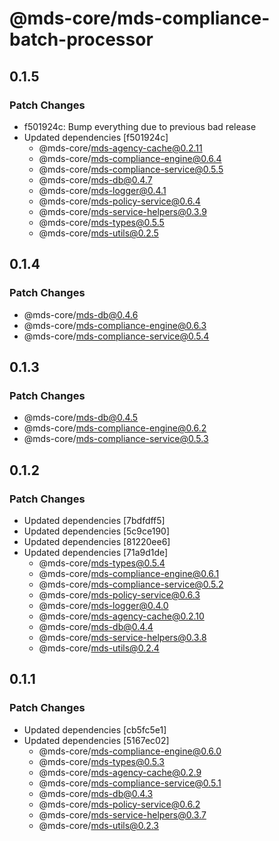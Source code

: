 # @mds-core/mds-compliance-batch-processor

## 0.1.5

### Patch Changes

- f501924c: Bump everything due to previous bad release
- Updated dependencies [f501924c]
  - @mds-core/mds-agency-cache@0.2.11
  - @mds-core/mds-compliance-engine@0.6.4
  - @mds-core/mds-compliance-service@0.5.5
  - @mds-core/mds-db@0.4.7
  - @mds-core/mds-logger@0.4.1
  - @mds-core/mds-policy-service@0.6.4
  - @mds-core/mds-service-helpers@0.3.9
  - @mds-core/mds-types@0.5.5
  - @mds-core/mds-utils@0.2.5

## 0.1.4

### Patch Changes

- @mds-core/mds-db@0.4.6
- @mds-core/mds-compliance-engine@0.6.3
- @mds-core/mds-compliance-service@0.5.4

## 0.1.3

### Patch Changes

- @mds-core/mds-db@0.4.5
- @mds-core/mds-compliance-engine@0.6.2
- @mds-core/mds-compliance-service@0.5.3

## 0.1.2

### Patch Changes

- Updated dependencies [7bdfdff5]
- Updated dependencies [5c9ce190]
- Updated dependencies [81220ee6]
- Updated dependencies [71a9d1de]
  - @mds-core/mds-types@0.5.4
  - @mds-core/mds-compliance-engine@0.6.1
  - @mds-core/mds-compliance-service@0.5.2
  - @mds-core/mds-policy-service@0.6.3
  - @mds-core/mds-logger@0.4.0
  - @mds-core/mds-agency-cache@0.2.10
  - @mds-core/mds-db@0.4.4
  - @mds-core/mds-service-helpers@0.3.8
  - @mds-core/mds-utils@0.2.4

## 0.1.1

### Patch Changes

- Updated dependencies [cb5fc5e1]
- Updated dependencies [5167ec02]
  - @mds-core/mds-compliance-engine@0.6.0
  - @mds-core/mds-types@0.5.3
  - @mds-core/mds-agency-cache@0.2.9
  - @mds-core/mds-compliance-service@0.5.1
  - @mds-core/mds-db@0.4.3
  - @mds-core/mds-policy-service@0.6.2
  - @mds-core/mds-service-helpers@0.3.7
  - @mds-core/mds-utils@0.2.3
